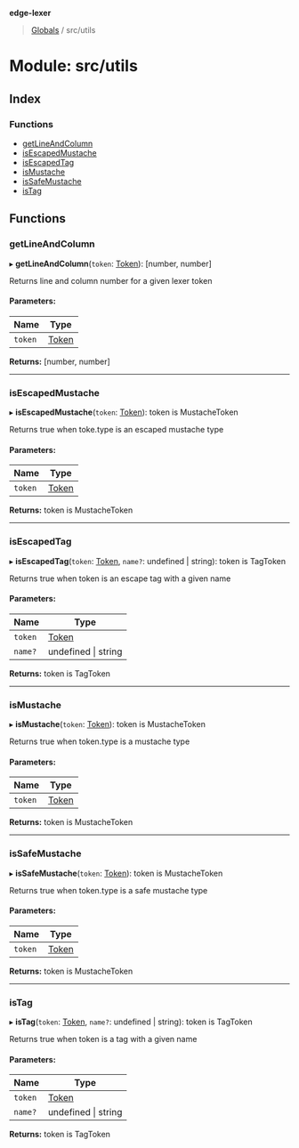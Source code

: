 **edge-lexer**

> [Globals](../README.md) / src/utils

# Module: src/utils

## Index

### Functions

* [getLineAndColumn](src_utils.md#getlineandcolumn)
* [isEscapedMustache](src_utils.md#isescapedmustache)
* [isEscapedTag](src_utils.md#isescapedtag)
* [isMustache](src_utils.md#ismustache)
* [isSafeMustache](src_utils.md#issafemustache)
* [isTag](src_utils.md#istag)

## Functions

### getLineAndColumn

▸ **getLineAndColumn**(`token`: [Token](src_contracts.md#token)): [number, number]

Returns line and column number for a given lexer token

#### Parameters:

Name | Type |
------ | ------ |
`token` | [Token](src_contracts.md#token) |

**Returns:** [number, number]

___

### isEscapedMustache

▸ **isEscapedMustache**(`token`: [Token](src_contracts.md#token)): token is MustacheToken

Returns true when toke.type is an escaped mustache type

#### Parameters:

Name | Type |
------ | ------ |
`token` | [Token](src_contracts.md#token) |

**Returns:** token is MustacheToken

___

### isEscapedTag

▸ **isEscapedTag**(`token`: [Token](src_contracts.md#token), `name?`: undefined \| string): token is TagToken

Returns true when token is an escape tag with a given name

#### Parameters:

Name | Type |
------ | ------ |
`token` | [Token](src_contracts.md#token) |
`name?` | undefined \| string |

**Returns:** token is TagToken

___

### isMustache

▸ **isMustache**(`token`: [Token](src_contracts.md#token)): token is MustacheToken

Returns true when token.type is a mustache type

#### Parameters:

Name | Type |
------ | ------ |
`token` | [Token](src_contracts.md#token) |

**Returns:** token is MustacheToken

___

### isSafeMustache

▸ **isSafeMustache**(`token`: [Token](src_contracts.md#token)): token is MustacheToken

Returns true when token.type is a safe mustache type

#### Parameters:

Name | Type |
------ | ------ |
`token` | [Token](src_contracts.md#token) |

**Returns:** token is MustacheToken

___

### isTag

▸ **isTag**(`token`: [Token](src_contracts.md#token), `name?`: undefined \| string): token is TagToken

Returns true when token is a tag with a given name

#### Parameters:

Name | Type |
------ | ------ |
`token` | [Token](src_contracts.md#token) |
`name?` | undefined \| string |

**Returns:** token is TagToken
